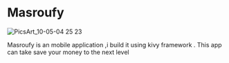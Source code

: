 # Masroufy

![PicsArt_10-05-04 25 23](https://user-images.githubusercontent.com/66921371/194722877-b31a9ade-2f0e-4af9-a339-82dc629c42ad.jpg)

Masroufy is an mobile application ,i build it using kivy framework .
This app can take save your money to the next level
